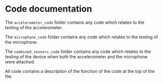 # Code documentation

The `accelerometer_code` folder contains any code which relates to the testing of the accelerometer.

The `microphone_code` folder contains any code which relates to the testing of the microphone.

The `combined_sensors_code` folder contains any code which relates to the testing of the device when both the accelerometer and the microphone were attached.

All code contains a description of the function of the code at the top of the file.